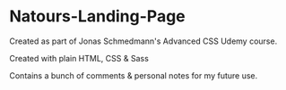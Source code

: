 # Natours-Landing-Page

Created as part of Jonas Schmedmann's Advanced CSS Udemy course. 

Created with plain HTML, CSS & Sass

Contains a bunch of comments & personal notes for my future use. 
